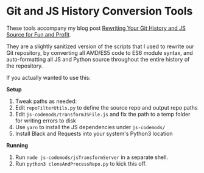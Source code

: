 # Git and JS History Conversion Tools

These tools accompany my blog post [Rewriting Your Git History and JS Source for Fun and Profit](https://blog.isquaredsoftware.com/2018/11/git-js-history-rewriting/).

They are a slightly sanitized version of the scripts that I used to rewrite our Git repository, by converting all AMD/ES5 code to ES6 module syntax, and auto-formatting all JS and Python source throughout the entire history of the repository.

If you actually wanted to use this:

**Setup**
1. Tweak paths as needed:
  1. Edit `repoFilterUtils.py` to define the source repo and output repo paths
  2. Edit `js-codemods/transformJSFile.js` and fix the path to a temp folder for writing errors to disk
2. Use `yarn` to install the JS dependencies under `js-codemods/`
3. Install Black and Requests into your system's Python3 location

**Running**

1. Run `node js-codemods/jsTransformServer` in a separate shell.
2. Run `python3 cloneAndProcessRepo.py` to kick this off.

